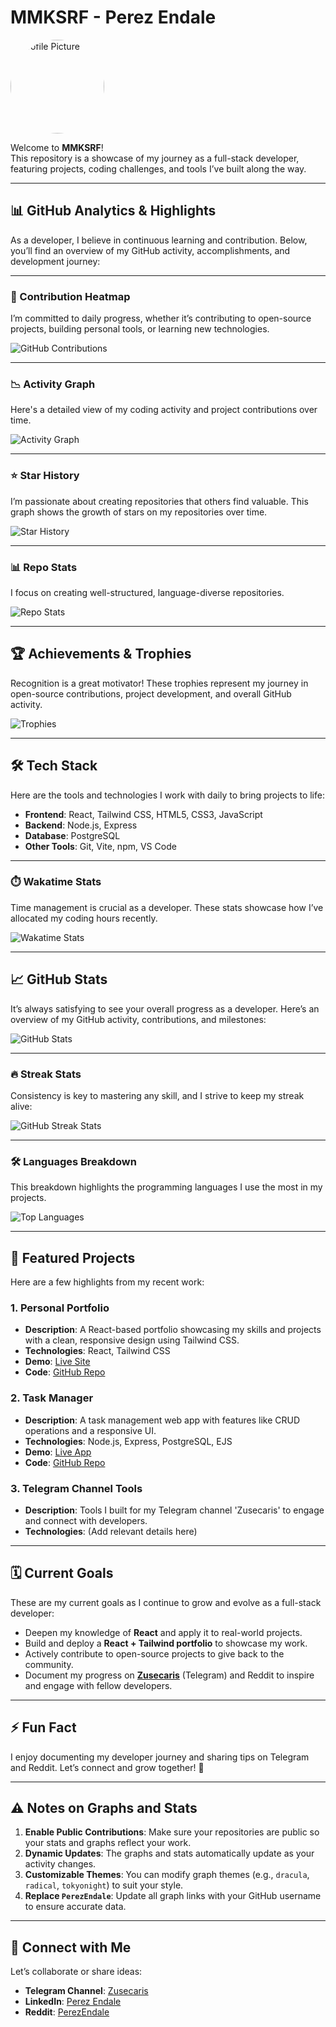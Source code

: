 # MMKSRF - Perez Endale

<img src="https://github.com/user-attachments/assets/579ef8f2-c8b5-4694-84be-fae39aebcd00" alt="Profile Picture" width="150" height="150" style="border-radius: 50%; object-fit: cover;" />


Welcome to **MMKSRF**!  
This repository is a showcase of my journey as a full-stack developer, featuring projects, coding challenges, and tools I’ve built along the way.

---

## 📊 GitHub Analytics & Highlights  

As a developer, I believe in continuous learning and contribution. Below, you’ll find an overview of my GitHub activity, accomplishments, and development journey:

---

### 🔄 Contribution Heatmap  
I’m committed to daily progress, whether it’s contributing to open-source projects, building personal tools, or learning new technologies.  

![GitHub Contributions](https://github-contributions.vercel.app/api/v1/perez)

---

### 📉 Activity Graph  
Here's a detailed view of my coding activity and project contributions over time.  

![Activity Graph](https://github-readme-activity-graph.vercel.app/graph?username=perez&theme=github)

---

### ⭐ Star History  
I’m passionate about creating repositories that others find valuable. This graph shows the growth of stars on my repositories over time.  

![Star History](https://api.star-history.com/svg?repos=PerezEndale/Repo1,perez/Repo2&type=Timeline)

---

### 📊 Repo Stats  
I focus on creating well-structured, language-diverse repositories.  

![Repo Stats](https://github-profile-summary-cards.vercel.app/api/cards/repos-per-language?username=perez&theme=dracula)

---

## 🏆 Achievements & Trophies  

Recognition is a great motivator! These trophies represent my journey in open-source contributions, project development, and overall GitHub activity.  

![Trophies](https://github-profile-trophy.vercel.app/?username=perez&theme=onestar&no-frame=true)

---

## 🛠️ Tech Stack  

Here are the tools and technologies I work with daily to bring projects to life:  

- **Frontend**: React, Tailwind CSS, HTML5, CSS3, JavaScript  
- **Backend**: Node.js, Express  
- **Database**: PostgreSQL  
- **Other Tools**: Git, Vite, npm, VS Code  

---

### ⏱️ Wakatime Stats  
Time management is crucial as a developer. These stats showcase how I’ve allocated my coding hours recently.  

![Wakatime Stats](https://github-readme-stats.vercel.app/api/wakatime?username=perez&theme=dark)

---

## 📈 GitHub Stats  

It’s always satisfying to see your overall progress as a developer. Here’s an overview of my GitHub activity, contributions, and milestones:  

![GitHub Stats](https://github-readme-stats.vercel.app/api?username=perez&show_icons=true&theme=radical)

---

### 🔥 Streak Stats  

Consistency is key to mastering any skill, and I strive to keep my streak alive:  

![GitHub Streak Stats](https://github-readme-streak-stats.herokuapp.com/?user=perez&theme=highcontrast)

---

### 🛠️ Languages Breakdown  

This breakdown highlights the programming languages I use the most in my projects.  

![Top Languages](https://github-readme-stats.vercel.app/api/top-langs/?username=perez&layout=compact&theme=tokyonight)

---

## 🚀 Featured Projects  

Here are a few highlights from my recent work:  

### 1. **Personal Portfolio**  
- **Description**: A React-based portfolio showcasing my skills and projects with a clean, responsive design using Tailwind CSS.  
- **Technologies**: React, Tailwind CSS  
- **Demo**: [Live Site](#)  
- **Code**: [GitHub Repo](#)  

### 2. **Task Manager**  
- **Description**: A task management web app with features like CRUD operations and a responsive UI.  
- **Technologies**: Node.js, Express, PostgreSQL, EJS  
- **Demo**: [Live App](#)  
- **Code**: [GitHub Repo](#)  

### 3. **Telegram Channel Tools**  
- **Description**: Tools I built for my Telegram channel 'Zusecaris' to engage and connect with developers.  
- **Technologies**: (Add relevant details here)  

---

## 🗓️ Current Goals  

These are my current goals as I continue to grow and evolve as a full-stack developer:  

- Deepen my knowledge of **React** and apply it to real-world projects.  
- Build and deploy a **React + Tailwind portfolio** to showcase my work.  
- Actively contribute to open-source projects to give back to the community.  
- Document my progress on **[Zusecaris](#)** (Telegram) and Reddit to inspire and engage with fellow developers.  

---

## ⚡ Fun Fact  

I enjoy documenting my developer journey and sharing tips on Telegram and Reddit. Let’s connect and grow together! 🚀  

---

## ⚠️ Notes on Graphs and Stats  

1. **Enable Public Contributions**: Make sure your repositories are public so your stats and graphs reflect your work.  
2. **Dynamic Updates**: The graphs and stats automatically update as your activity changes.  
3. **Customizable Themes**: You can modify graph themes (e.g., `dracula`, `radical`, `tokyonight`) to suit your style.  
4. **Replace `PerezEndale`**: Update all graph links with your GitHub username to ensure accurate data.  

---

## 🤝 Connect with Me  

Let’s collaborate or share ideas:  

- **Telegram Channel**: [Zusecaris](#)  
- **LinkedIn**: [Perez Endale](#)  
- **Reddit**: [PerezEndale](#)  
